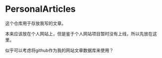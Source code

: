 # PersonalArticles

这个仓库用于存放我写的文章。

本来应该放在个人网站上，但是鉴于个人网站项目暂时没有上线，所以先放在这里。

似乎可以考虑将github作为我的网站文章数据库来使用？

